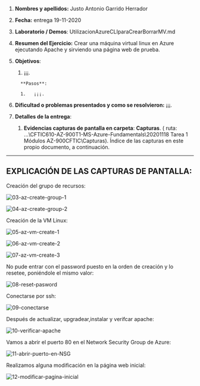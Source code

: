 1. **Nombres y apellidos:** Justo Antonio Garrido Herrador
2. **Fecha:** entrega 19-11-2020
3. **Laboratorio / Demos**: UtilizacionAzureCLIparaCrearBorrarMV.md
4. **Resumen del Ejercicio:** Crear una máquina virtual linux en Azure ejecutando Apache y sirviendo una página web de prueba.
1. **Objetivos**: 
   
      1.  ¡¡¡. 
      
         **Pasos**: 
      
         1.   ¡¡¡.
6. **Dificultad o problemas presentados y como se resolvieron:** ¡¡¡.
7. **Detalles de la entrega**:
   
      1. **Evidencias capturas de pantalla en carpeta**: **Capturas**. ( ruta: ...\\CFTIC610-AZ-900T1-MS-Azure-Fundamentals\20201118 Tarea 1 Módulos AZ-900CFTIC\Capturas). Índice de las capturas en este propio documento, a continuación.



------

## EXPLICACIÓN DE LAS CAPTURAS DE PANTALLA:



Creación del grupo de recursos:

![03-az-create-group-1](Capturas/03-az-create-group-1.png)



![04-az-create-group-2](Capturas/04-az-create-group-2.png)

Creación de la VM Linux:

![05-az-vm-create-1](Capturas/05-az-vm-create-1.png)



![06-az-vm-create-2](Capturas/06-az-vm-create-2.png)



![07-az-vm-create-3](Capturas/07-az-vm-create-3.png)

No pude entrar con el password puesto en la orden de creación y lo resetee, poniéndole el mismo valor:

![08-reset-pasword](Capturas/08-reset-pasword.png)

Conectarse por ssh:

![09-conectarse](Capturas/09-conectarse.png)

Después de actualizar, upgradear,instalar y verifcar apache:

![10-verificar-apache](Capturas/10-verificar-apache.png)



Vamos a abrir el puerto 80 en el Network Security Group de Azure:



![11-abrir-puerto-en-NSG](Capturas/11-abrir-puerto-en-NSG.png)




Realizamos alguna modificación en la página web inicial: 




![12-modificar-pagina-inicial](Capturas/12-modificar-pagina-inicial.png)




